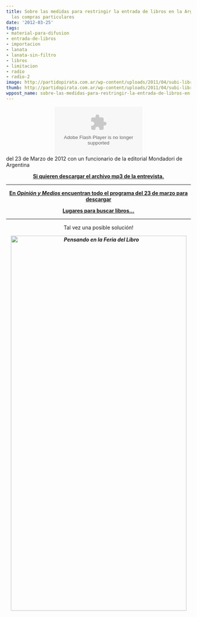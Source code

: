 ```yaml
---
title: Sobre las medidas para restringir la entrada de libros en la Argentina, incluso
  las compras particulares
date: '2012-03-25'
tags:
- material-para-difusion
- entrada-de-libros
- importacion
- lanata
- lanata-sin-filtro
- libros
- limitacion
- radio
- radio-2
image: http://partidopirata.com.ar/wp-content/uploads/2011/04/subi-libros-2011.png
thumb: http://partidopirata.com.ar/wp-content/uploads/2011/04/subi-libros-2011-150x150.png
wppost_name: sobre-las-medidas-para-restringir-la-entrada-de-libros-en-la-argentina-incluso-las-compras-particulares
---
```


<center>
<object id="player1129157" width="240" height="133" classid="clsid:d27cdb6e-ae6d-11cf-96b8-444553540000" codebase="http://download.macromedia.com/pub/shockwave/cabs/flash/swflash.cab#version=6,0,40,0"><param name="AllowScriptAccess" value="always" /><param name="allowFullScreen" value="true" /><param name="wmode" value="transparent" /><param name="src" value="http://www.ivoox.com/playerivoox_ee_1129157_1.html" /><param name="allowfullscreen" value="true" /><param name="allowscriptaccess" value="always" /><embed id="player1129157" width="240" height="133" type="application/x-shockwave-flash" src="http://www.ivoox.com/playerivoox_ee_1129157_1.html" AllowScriptAccess="always" allowFullScreen="true" wmode="transparent" allowfullscreen="true" allowscriptaccess="always" /></object></center>del 23 de Marzo de 2012 con un funcionario de la editorial Mondadori de Argentina
<p style="text-align: center;"><strong><a href="http://www.ivoox.com/sobre-limitaciones-importacion-libros_md_1129157_1.mp3" target="_blank">Si quieren descargar el archivo mp3 de la entrevista.</a></strong></p>


<hr />
<p style="text-align: center;"><strong><a href="http://opinionymedios.blogspot.com.br/2012/03/lanata-en-radio-mitre-audio-2332012.html" target="_blank">En <em>Opinión y Medios</em> encuentran todo el programa del 23 de marzo para descargar</a></strong></p>
<p style="text-align: center;"><strong><a href="https://www.google.com/cse/home?cx=015744699536747119104%3Afk9msc0lnua" target="_blank">Lugares para buscar libros...</a></strong></p>


<hr />
<p style="text-align: center;">Tal vez una posible solución!</p>
<p style="text-align: center;"><strong><em><a href="http://partidopirata.com.ar/wp-content/uploads/2011/04/subi-libros-2011.png"><img class="aligncenter size-large wp-image-811" title="subi-libros-2011" src="http://partidopirata.com.ar/wp-content/uploads/2011/04/subi-libros-2011-479x1024.png" alt="Pensando en la Feria del Libro" width="479" height="1024" /></a></em></strong></p>
